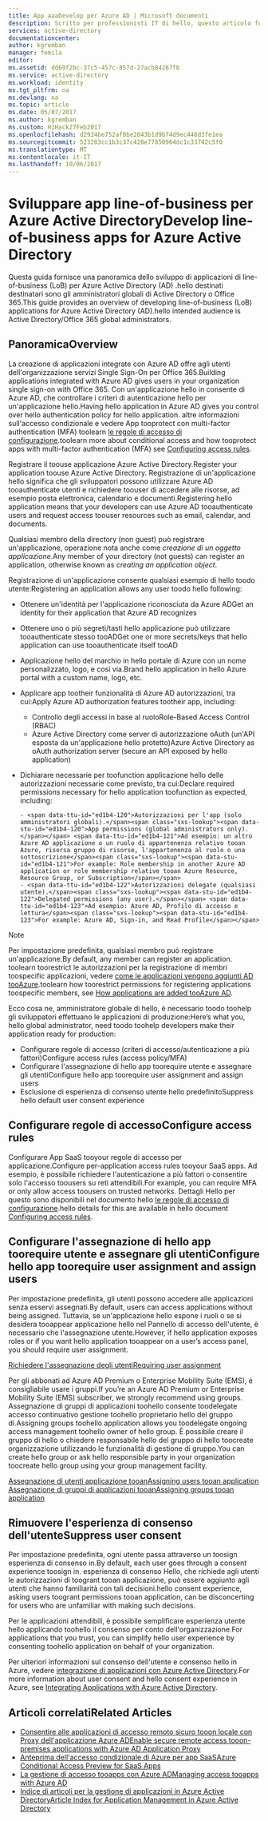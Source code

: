 ```yaml
---
title: App aaaDevelop per Azure AD | Microsoft documenti
description: Scritto per professionisti IT di hello, questo articolo fornisce le linee guida per l'integrazione di applicazioni Azure con Active Directory.
services: active-directory
documentationcenter: 
author: kgremban
manager: femila
editor: 
ms.assetid: dd69f2bc-37c5-457c-857d-27acb84267fb
ms.service: active-directory
ms.workload: identity
ms.tgt_pltfrm: na
ms.devlang: na
ms.topic: article
ms.date: 05/07/2017
ms.author: kgremban
ms.custom: H1Hack27Feb2017
ms.openlocfilehash: d2924be752af0be2843b1d9b74d9ec446d3fe1ea
ms.sourcegitcommit: 523283cc1b3c37c428e77850964dc1c33742c5f0
ms.translationtype: MT
ms.contentlocale: it-IT
ms.lasthandoff: 10/06/2017
---
```

# <a name="develop-line-of-business-apps-for-azure-active-directory"></a><span data-ttu-id="ed1b4-103">Sviluppare app line-of-business per Azure Active Directory</span><span class="sxs-lookup"><span data-stu-id="ed1b4-103">Develop line-of-business apps for Azure Active Directory</span></span>
<span data-ttu-id="ed1b4-104">Questa guida fornisce una panoramica dello sviluppo di applicazioni di line-of-business (LoB) per Azure Active Directory (AD) .hello destinati destinatari sono gli amministratori globali di Active Directory o Office 365.</span><span class="sxs-lookup"><span data-stu-id="ed1b4-104">This guide provides an overview of developing line-of-business (LoB) applications for Azure Active Directory (AD).hello intended audience is Active Directory/Office 365 global administrators.</span></span>

## <a name="overview"></a><span data-ttu-id="ed1b4-105">Panoramica</span><span class="sxs-lookup"><span data-stu-id="ed1b4-105">Overview</span></span>
<span data-ttu-id="ed1b4-106">La creazione di applicazioni integrate con Azure AD offre agli utenti dell'organizzazione servizi Single Sign-On per Office 365.</span><span class="sxs-lookup"><span data-stu-id="ed1b4-106">Building applications integrated with Azure AD gives users in your organization single sign-on with Office 365.</span></span> <span data-ttu-id="ed1b4-107">Con un'applicazione hello in consente di Azure AD, che controllare i criteri di autenticazione hello per un'applicazione hello.</span><span class="sxs-lookup"><span data-stu-id="ed1b4-107">Having hello application in Azure AD gives you control over hello authentication policy for hello application.</span></span> <span data-ttu-id="ed1b4-108">altre informazioni sull'accesso condizionale e vedere App tooprotect con multi-factor authentication (MFA) toolearn [le regole di accesso di configurazione](active-directory-conditional-access-azuread-connected-apps.md).</span><span class="sxs-lookup"><span data-stu-id="ed1b4-108">toolearn more about conditional access and how tooprotect apps with multi-factor authentication (MFA) see [Configuring access rules](active-directory-conditional-access-azuread-connected-apps.md).</span></span>

<span data-ttu-id="ed1b4-109">Registrare il toouse applicazione Azure Active Directory.</span><span class="sxs-lookup"><span data-stu-id="ed1b4-109">Register your application toouse Azure Active Directory.</span></span> <span data-ttu-id="ed1b4-110">Registrazione di un'applicazione hello significa che gli sviluppatori possono utilizzare Azure AD tooauthenticate utenti e richiedere toouser di accedere alle risorse, ad esempio posta elettronica, calendario e documenti.</span><span class="sxs-lookup"><span data-stu-id="ed1b4-110">Registering hello application means that your developers can use Azure AD tooauthenticate users and request access toouser resources such as email, calendar, and documents.</span></span>

<span data-ttu-id="ed1b4-111">Qualsiasi membro della directory (non guest) può registrare un'applicazione, operazione nota anche come *creazione di un oggetto applicazione*.</span><span class="sxs-lookup"><span data-stu-id="ed1b4-111">Any member of your directory (not guests) can register an application, otherwise known as *creating an application object*.</span></span>

<span data-ttu-id="ed1b4-112">Registrazione di un'applicazione consente qualsiasi esempio di hello toodo utente:</span><span class="sxs-lookup"><span data-stu-id="ed1b4-112">Registering an application allows any user toodo hello following:</span></span>

* <span data-ttu-id="ed1b4-113">Ottenere un'identità per l'applicazione riconosciuta da Azure AD</span><span class="sxs-lookup"><span data-stu-id="ed1b4-113">Get an identity for their application that Azure AD recognizes</span></span>
* <span data-ttu-id="ed1b4-114">Ottenere uno o più segreti/tasti hello applicazione può utilizzare tooauthenticate stesso tooAD</span><span class="sxs-lookup"><span data-stu-id="ed1b4-114">Get one or more secrets/keys that hello application can use tooauthenticate itself tooAD</span></span>
* <span data-ttu-id="ed1b4-115">Applicazione hello del marchio in hello portale di Azure con un nome personalizzato, logo, e così via.</span><span class="sxs-lookup"><span data-stu-id="ed1b4-115">Brand hello application in hello Azure portal with a custom name, logo, etc.</span></span>
* <span data-ttu-id="ed1b4-116">Applicare app tootheir funzionalità di Azure AD autorizzazioni, tra cui:</span><span class="sxs-lookup"><span data-stu-id="ed1b4-116">Apply Azure AD authorization features tootheir app, including:</span></span>

  * <span data-ttu-id="ed1b4-117">Controllo degli accessi in base al ruolo</span><span class="sxs-lookup"><span data-stu-id="ed1b4-117">Role-Based Access Control (RBAC)</span></span>
  * <span data-ttu-id="ed1b4-118">Azure Active Directory come server di autorizzazione oAuth (un'API esposta da un'applicazione hello protetto)</span><span class="sxs-lookup"><span data-stu-id="ed1b4-118">Azure Active Directory as oAuth authorization server (secure an API exposed by hello application)</span></span>
* <span data-ttu-id="ed1b4-119">Dichiarare necessarie per toofunction applicazione hello delle autorizzazioni necessarie come previsto, tra cui:</span><span class="sxs-lookup"><span data-stu-id="ed1b4-119">Declare required permissions necessary for hello application toofunction as expected, including:</span></span>

      - <span data-ttu-id="ed1b4-120">Autorizzazioni per l'app (solo amministratori globali).</span><span class="sxs-lookup"><span data-stu-id="ed1b4-120">App permissions (global administrators only).</span></span> <span data-ttu-id="ed1b4-121">Ad esempio: un altro Azure AD applicazione o un ruolo di appartenenza relativo tooan Azure, risorsa gruppo di risorse, l'appartenenza al ruolo o una sottoscrizione</span><span class="sxs-lookup"><span data-stu-id="ed1b4-121">For example: Role membership in another Azure AD application or role membership relative tooan Azure Resource, Resource Group, or Subscription</span></span>
      - <span data-ttu-id="ed1b4-122">Autorizzazioni delegate (qualsiasi utente).</span><span class="sxs-lookup"><span data-stu-id="ed1b4-122">Delegated permissions (any user).</span></span> <span data-ttu-id="ed1b4-123">Ad esempio: Azure AD, Profilo di accesso e lettura</span><span class="sxs-lookup"><span data-stu-id="ed1b4-123">For example: Azure AD, Sign-in, and Read Profile</span></span>

> [!NOTE]
> <span data-ttu-id="ed1b4-124">Per impostazione predefinita, qualsiasi membro può registrare un'applicazione.</span><span class="sxs-lookup"><span data-stu-id="ed1b4-124">By default, any member can register an application.</span></span> <span data-ttu-id="ed1b4-125">toolearn toorestrict le autorizzazioni per la registrazione di membri toospecific applicazioni, vedere [come le applicazioni vengono aggiunti AD tooAzure](develop/active-directory-how-applications-are-added.md#who-has-permission-to-add-applications-to-my-azure-ad-instance).</span><span class="sxs-lookup"><span data-stu-id="ed1b4-125">toolearn how toorestrict permissions for registering applications toospecific members, see [How applications are added tooAzure AD](develop/active-directory-how-applications-are-added.md#who-has-permission-to-add-applications-to-my-azure-ad-instance).</span></span>
>
>

<span data-ttu-id="ed1b4-126">Ecco cosa ne, amministratore globale di hello, è necessario toodo toohelp gli sviluppatori effettuano le applicazioni di produzione:</span><span class="sxs-lookup"><span data-stu-id="ed1b4-126">Here’s what you, hello global administrator, need toodo toohelp developers make their application ready for production:</span></span>

* <span data-ttu-id="ed1b4-127">Configurare regole di accesso (criteri di accesso/autenticazione a più fattori)</span><span class="sxs-lookup"><span data-stu-id="ed1b4-127">Configure access rules (access policy/MFA)</span></span>
* <span data-ttu-id="ed1b4-128">Configurare l'assegnazione di hello app toorequire utente e assegnare gli utenti</span><span class="sxs-lookup"><span data-stu-id="ed1b4-128">Configure hello app toorequire user assignment and assign users</span></span>
* <span data-ttu-id="ed1b4-129">Esclusione di esperienza di consenso utente hello predefinito</span><span class="sxs-lookup"><span data-stu-id="ed1b4-129">Suppress hello default user consent experience</span></span>

## <a name="configure-access-rules"></a><span data-ttu-id="ed1b4-130">Configurare regole di accesso</span><span class="sxs-lookup"><span data-stu-id="ed1b4-130">Configure access rules</span></span>
<span data-ttu-id="ed1b4-131">Configurare App SaaS tooyour regole di accesso per applicazione.</span><span class="sxs-lookup"><span data-stu-id="ed1b4-131">Configure per-application access rules tooyour SaaS apps.</span></span> <span data-ttu-id="ed1b4-132">Ad esempio, è possibile richiedere l'autenticazione a più fattori o consentire solo l'accesso toousers su reti attendibili.</span><span class="sxs-lookup"><span data-stu-id="ed1b4-132">For example, you can require MFA or only allow access toousers on trusted networks.</span></span> <span data-ttu-id="ed1b4-133">Dettagli Hello per questo sono disponibili nel documento hello [le regole di accesso di configurazione](active-directory-conditional-access-azuread-connected-apps.md).</span><span class="sxs-lookup"><span data-stu-id="ed1b4-133">hello details for this are available in hello document [Configuring access rules](active-directory-conditional-access-azuread-connected-apps.md).</span></span>

## <a name="configure-hello-app-toorequire-user-assignment-and-assign-users"></a><span data-ttu-id="ed1b4-134">Configurare l'assegnazione di hello app toorequire utente e assegnare gli utenti</span><span class="sxs-lookup"><span data-stu-id="ed1b4-134">Configure hello app toorequire user assignment and assign users</span></span>
<span data-ttu-id="ed1b4-135">Per impostazione predefinita, gli utenti possono accedere alle applicazioni senza esservi assegnati.</span><span class="sxs-lookup"><span data-stu-id="ed1b4-135">By default, users can access applications without being assigned.</span></span> <span data-ttu-id="ed1b4-136">Tuttavia, se un'applicazione hello espone i ruoli o se si desidera tooappear applicazione hello nel Pannello di accesso dell'utente, è necessario che l'assegnazione utente.</span><span class="sxs-lookup"><span data-stu-id="ed1b4-136">However, if hello application exposes roles or if you want hello application tooappear on a user’s access panel, you should require user assignment.</span></span>

[<span data-ttu-id="ed1b4-137">Richiedere l'assegnazione degli utenti</span><span class="sxs-lookup"><span data-stu-id="ed1b4-137">Requiring user assignment</span></span>](active-directory-applications-guiding-developers-requiring-user-assignment.md)

<span data-ttu-id="ed1b4-138">Per gli abbonati ad Azure AD Premium o Enterprise Mobility Suite (EMS), è consigliabile usare i gruppi.</span><span class="sxs-lookup"><span data-stu-id="ed1b4-138">If you’re an Azure AD Premium or Enterprise Mobility Suite (EMS) subscriber, we strongly recommend using groups.</span></span> <span data-ttu-id="ed1b4-139">Assegnazione di gruppi di applicazioni toohello consente toodelegate accesso continuativo gestione toohello proprietario hello del gruppo di.</span><span class="sxs-lookup"><span data-stu-id="ed1b4-139">Assigning groups toohello application allows you toodelegate ongoing access management toohello owner of hello group.</span></span> <span data-ttu-id="ed1b4-140">È possibile creare il gruppo di hello o chiedere responsabile hello del gruppo di hello toocreate organizzazione utilizzando le funzionalità di gestione di gruppo.</span><span class="sxs-lookup"><span data-stu-id="ed1b4-140">You can create hello group or ask hello responsible party in your organization toocreate hello group using your group management facility.</span></span>

[<span data-ttu-id="ed1b4-141">Assegnazione di utenti applicazione tooan</span><span class="sxs-lookup"><span data-stu-id="ed1b4-141">Assigning users tooan application</span></span>](active-directory-applications-guiding-developers-assigning-users.md)  
[<span data-ttu-id="ed1b4-142">Assegnazione di gruppi di applicazioni tooan</span><span class="sxs-lookup"><span data-stu-id="ed1b4-142">Assigning groups tooan application</span></span>](active-directory-applications-guiding-developers-assigning-groups.md)

## <a name="suppress-user-consent"></a><span data-ttu-id="ed1b4-143">Rimuovere l'esperienza di consenso dell'utente</span><span class="sxs-lookup"><span data-stu-id="ed1b4-143">Suppress user consent</span></span>
<span data-ttu-id="ed1b4-144">Per impostazione predefinita, ogni utente passa attraverso un toosign esperienza di consenso in.</span><span class="sxs-lookup"><span data-stu-id="ed1b4-144">By default, each user goes through a consent experience toosign in.</span></span> <span data-ttu-id="ed1b4-145">esperienza di consenso Hello, che richiede agli utenti le autorizzazioni di toogrant tooan applicazione, può essere aggiunto agli utenti che hanno familiarità con tali decisioni.</span><span class="sxs-lookup"><span data-stu-id="ed1b4-145">hello consent experience, asking users toogrant permissions tooan application, can be disconcerting for users who are unfamiliar with making such decisions.</span></span>

<span data-ttu-id="ed1b4-146">Per le applicazioni attendibili, è possibile semplificare esperienza utente hello applicando toohello il consenso per conto dell'organizzazione.</span><span class="sxs-lookup"><span data-stu-id="ed1b4-146">For applications that you trust, you can simplify hello user experience by consenting toohello application on behalf of your organization.</span></span>

<span data-ttu-id="ed1b4-147">Per ulteriori informazioni sul consenso dell'utente e consenso hello in Azure, vedere [integrazione di applicazioni con Azure Active Directory](active-directory-integrating-applications.md).</span><span class="sxs-lookup"><span data-stu-id="ed1b4-147">For more information about user consent and hello consent experience in Azure, see [Integrating Applications with Azure Active Directory](active-directory-integrating-applications.md).</span></span>

## <a name="related-articles"></a><span data-ttu-id="ed1b4-148">Articoli correlati</span><span class="sxs-lookup"><span data-stu-id="ed1b4-148">Related Articles</span></span>
* [<span data-ttu-id="ed1b4-149">Consentire alle applicazioni di accesso remoto sicuro tooon locale con Proxy dell'applicazione Azure AD</span><span class="sxs-lookup"><span data-stu-id="ed1b4-149">Enable secure remote access tooon-premises applications with Azure AD Application Proxy</span></span>](active-directory-application-proxy-get-started.md)
* [<span data-ttu-id="ed1b4-150">Anteprima dell'accesso condizionale di Azure per app SaaS</span><span class="sxs-lookup"><span data-stu-id="ed1b4-150">Azure Conditional Access Preview for SaaS Apps</span></span>](active-directory-conditional-access-azuread-connected-apps.md)
* [<span data-ttu-id="ed1b4-151">La gestione di accesso tooapps con Azure AD</span><span class="sxs-lookup"><span data-stu-id="ed1b4-151">Managing access tooapps with Azure AD</span></span>](active-directory-managing-access-to-apps.md)
* [<span data-ttu-id="ed1b4-152">Indice di articoli per la gestione di applicazioni in Azure Active Directory</span><span class="sxs-lookup"><span data-stu-id="ed1b4-152">Article Index for Application Management in Azure Active Directory</span></span>](active-directory-apps-index.md)
